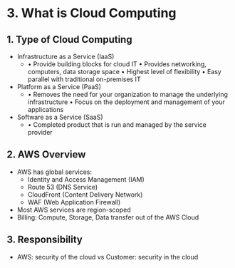 # 3. What is Cloud Computing

## 1. Type of Cloud Computing

- Infrastructure as a Service (IaaS) 
  - • Provide building blocks for cloud IT • Provides networking, computers, data storage space • Highest level of flexibility • Easy parallel with traditional on-premises IT 
- Platform as a Service (PaaS) 
  - • Removes the need for your organization to manage the underlying infrastructure • Focus on the deployment and management of your applications 
- Software as a Service (SaaS) 
  - • Completed product that is run and managed by the service provider

## 2. AWS Overview

- AWS has global services: 
  - Identity and Access Management (IAM)
  - Route 53 (DNS Service)
  - CloudFront (Content Delivery Network)
  - WAF (Web Application Firewall)
- Most AWS services are region-scoped
- Billing: Compute, Storage, Data transfer out of the AWS Cloud

## 3.  Responsibility

- AWS: security of the cloud vs Customer: security in the cloud
